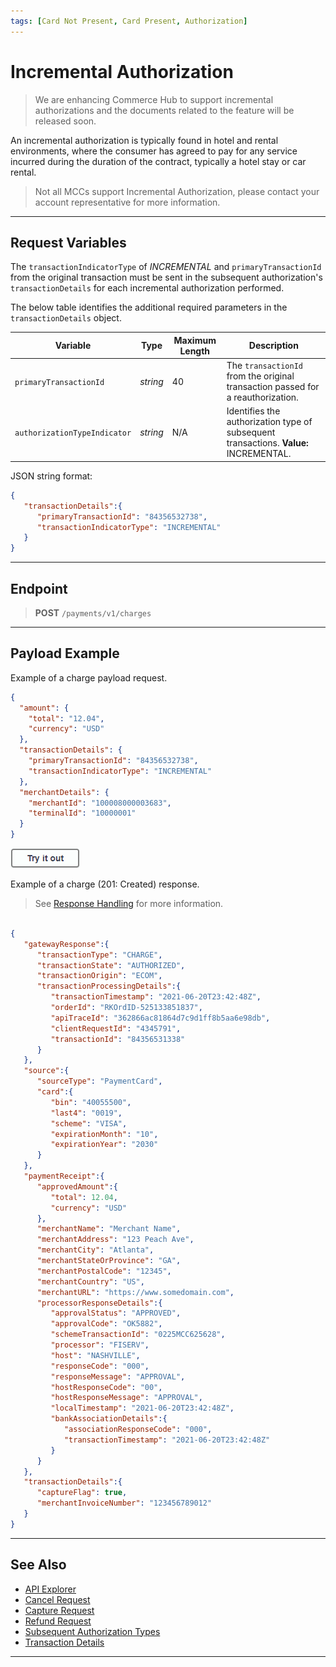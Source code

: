 ```yaml
---
tags: [Card Not Present, Card Present, Authorization]
---
```


# Incremental Authorization

<!-- theme: danger -->
> We are enhancing Commerce Hub to support incremental authorizations and the documents related to the feature will be released soon.

An incremental authorization is typically found in hotel and rental environments, where the consumer has agreed to pay for any service incurred during the duration of the contract, typically a hotel stay or car rental.

<!-- theme: warning -->
> Not all MCCs support Incremental Authorization, please contact your account representative for more information.

---

## Request Variables

The `transactionIndicatorType` of *INCREMENTAL* and `primaryTransactionId` from the original transaction must be sent in the subsequent authorization's `transactionDetails` for each incremental authorization performed.

<!--
type: tab
titles: transactionDetails, JSON Example
-->

The below table identifies the additional required parameters in the `transactionDetails` object.

| Variable | Type| Maximum Length | Description |
|---------|----------|----------------|---------|
| `primaryTransactionId` | *string* | 40 | The `transactionId` from the original transaction passed for a reauthorization.|
| `authorizationTypeIndicator` | *string* | N/A | Identifies the authorization type of subsequent transactions. **Value:** INCREMENTAL.|

<!--
type: tab
-->

JSON string format:

```json
{
   "transactionDetails":{
      "primaryTransactionId": "84356532738",
      "transactionIndicatorType": "INCREMENTAL"
   }
}
```

<!-- type: tab-end -->

---

## Endpoint
<!-- theme: success -->
>**POST** `/payments/v1/charges`

---

## Payload Example

<!--
type: tab
titles: Request, Response
-->

Example of a charge payload request.

```json
{
  "amount": {
    "total": "12.04",
    "currency": "USD"
  },
  "transactionDetails": {
    "primaryTransactionId": "84356532738",
    "transactionIndicatorType": "INCREMENTAL"
  },
  "merchantDetails": {
    "merchantId": "100008000003683",
    "terminalId": "10000001"
  }
}
```

[![Try it out](../../../../assets/images/button.png)](../api/?type=post&path=/payments/v1/charges)

<!--
type: tab
-->

Example of a charge (201: Created) response.

<!-- theme: info -->
> See [Response Handling](?path=docs/Resources/Guides/Response-Codes/Response-Handling.md) for more information.

```json

{
   "gatewayResponse":{
      "transactionType": "CHARGE",
      "transactionState": "AUTHORIZED",
      "transactionOrigin": "ECOM",
      "transactionProcessingDetails":{
         "transactionTimestamp": "2021-06-20T23:42:48Z",
         "orderId": "RKOrdID-525133851837",
         "apiTraceId": "362866ac81864d7c9d1ff8b5aa6e98db",
         "clientRequestId": "4345791",
         "transactionId": "84356531338"
      }
   },
   "source":{
      "sourceType": "PaymentCard",
      "card":{
         "bin": "40055500",
         "last4": "0019",
         "scheme": "VISA",
         "expirationMonth": "10",
         "expirationYear": "2030"
      }
   },
   "paymentReceipt":{
      "approvedAmount":{
         "total": 12.04,
         "currency": "USD"
      },
      "merchantName": "Merchant Name",
      "merchantAddress": "123 Peach Ave",
      "merchantCity": "Atlanta",
      "merchantStateOrProvince": "GA",
      "merchantPostalCode": "12345",
      "merchantCountry": "US",
      "merchantURL": "https://www.somedomain.com",
      "processorResponseDetails":{
         "approvalStatus": "APPROVED",
         "approvalCode": "OK5882",
         "schemeTransactionId": "0225MCC625628",
         "processor": "FISERV",
         "host": "NASHVILLE",
         "responseCode": "000",
         "responseMessage": "APPROVAL",
         "hostResponseCode": "00",
         "hostResponseMessage": "APPROVAL",
         "localTimestamp": "2021-06-20T23:42:48Z",
         "bankAssociationDetails":{
            "associationResponseCode": "000",
            "transactionTimestamp": "2021-06-20T23:42:48Z"
         }
      }
   },
   "transactionDetails":{
      "captureFlag": true,
      "merchantInvoiceNumber": "123456789012"
   }
}
```

<!-- type: tab-end -->

---

## See Also
- [API Explorer](../api/?type=post&path=/payments/v1/charges)
- [Cancel Request](?path=docs/Resources/API-Documents/Payments/Cancel.md)
- [Capture Request](?path=docs/Resources/API-Documents/Payments/Capture.md)
- [Refund Request](?path=docs/Resources/API-Documents/Payments/Refund.md)
- [Subsequent Authorization Types](?path=docs/Resources/Guides/Authorizations/Authorization-Types.md)
- [Transaction Details](?path=docs/Resources/Master-Data/Transaction-Details.md)

---
